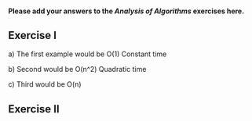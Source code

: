 #### Please add your answers to the ***Analysis of  Algorithms*** exercises here.

## Exercise I

a) The first example would be O(1)
   Constant time


b) Second would be O(n^2)
   Quadratic time


c)  Third would be O(n)

## Exercise II


